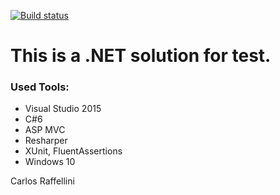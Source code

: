 [![Build status](https://ci.appveyor.com/api/projects/status/i7mnubt245t5ay4n?svg=true)](https://ci.appveyor.com/project/CarlosRaffellini/password-generator)

# This is a .NET solution for test.

### Used Tools:

- Visual Studio 2015
- C#6
- ASP MVC
- Resharper
- XUnit, FluentAssertions
- Windows 10

Carlos Raffellini
